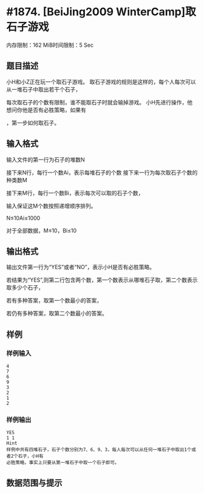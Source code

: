# #1874. [BeiJing2009 WinterCamp]取石子游戏 

内存限制：162 MiB时间限制：5 Sec

## 题目描述

小H和小Z正在玩一个取石子游戏。 取石子游戏的规则是这样的，每个人每次可以从一堆石子中取出若干个石子，

每次取石子的个数有限制，谁不能取石子时就会输掉游戏。 小H先进行操作，他想问你他是否有必胜策略，如果有

，第一步如何取石子。

## 输入格式

输入文件的第一行为石子的堆数N 

接下来N行，每行一个数Ai，表示每堆石子的个数 接下来一行为每次取石子个数的种类数M 

接下来M行，每行一个数Bi，表示每次可以取的石子个数，

输入保证这M个数按照递增顺序排列。

N&le;10Ai&le;1000

对于全部数据，M&le;10，Bi&le;10

## 输出格式

输出文件第一行为&ldquo;YES&rdquo;或者&ldquo;NO&rdquo;，表示小H是否有必胜策略。 

若结果为&ldquo;YES&rdquo;,则第二行包含两个数，第一个数表示从哪堆石子取，第二个数表示取多少个石子，

若有多种答案，取第一个数最小的答案，

若仍有多种答案，取第二个数最小的答案。

## 样例

### 样例输入

    
    4
    7
    6
    9
    3
    2
    1
    2
    

### 样例输出

    
    YES
    1 1
    Hint
    样例中共有四堆石子，石子个数分别为7、6、9、3，每人每次可以从任何一堆石子中取出1个或者2个石子，小H有
    必胜策略，事实上只要从第一堆石子中取一个石子即可。
    

## 数据范围与提示

